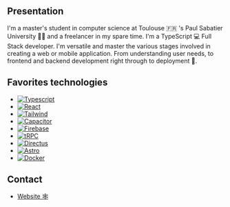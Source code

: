 ## Presentation
I'm a master's student in computer science at Toulouse 🇫🇷 's Paul Sabatier University 👨‍🎓 and a freelancer in my spare time. 
I'm a TypeScript 💻 Full Stack developer. I'm versatile and master the various stages involved in creating a web or mobile application. 
From understanding user needs, to frontend and backend development right through to deployment 🚀. 

## Favorites technologies
- [![Typescript](https://img.shields.io/badge/Typescript-gray?style=for-the-badge&logo=typescript)](https://www.typescriptlang.org/)
- [![React](https://img.shields.io/badge/Typescript-gray?style=for-the-badge&logo=typescript)](https://react.dev/)
- [![Tailwind](https://img.shields.io/badge/Tailwind-gray?style=for-the-badge&logo=tailwindcss)](https://tailwindcss.com/docs/overflow)
- [![Capacitor](https://img.shields.io/badge/Capacitor-gray?style=for-the-badge&logo=capacitor)](https://capacitorjs.com/)
- [![Firebase](https://img.shields.io/badge/Firebase-gray?style=for-the-badge&logo=firebase)](https://firebase.google.com/)
- [![tRPC](https://img.shields.io/badge/tRPC-gray?style=for-the-badge&logo=trpc)](https://trpc.io/docs)
- [![Directus](https://img.shields.io/badge/Directus-gray?style=for-the-badge&logo=directus)](https://docs.directus.io/)
- [![Astro](https://img.shields.io/badge/Astro-gray?style=for-the-badge&logo=astro)](https://docs.astro.build/fr/getting-started/)
- [![Docker](https://img.shields.io/badge/Docker-gray?style=for-the-badge&logo=docker)](https://www.docker.com/)

## Contact
- [Website 🕸️](https://ronico-billy.fr)
